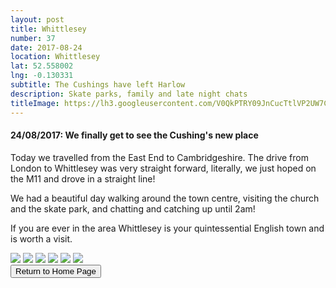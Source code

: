 ```yaml
---
layout: post
title: Whittlesey
number: 37
date: 2017-08-24
location: Whittlesey
lat: 52.558002
lng: -0.130331
subtitle: The Cushings have left Harlow
description: Skate parks, family and late night chats
titleImage: https://lh3.googleusercontent.com/V0QkPTRY09JnCucTtlVP2UW7CaQuG7-HZBggDbdgB29ehW-xYIDcJXQt2SF7Dx7wuYDZgk86JkFZ5AT-tWG6UTlU-vZrEe5J4ijWySgBK34s1BMYJtKlZu2B9mcQMnh5Bikegquvpg4=w2400
---
```


<h4>24/08/2017: We finally get to see the Cushing's new place</h4>

Today we travelled from the East End to Cambridgeshire. The drive from London to Whittlesey was very straight forward, literally, we just hoped on the M11 and drove in a straight line! 

We had a beautiful day walking around the town centre, visiting the church and the skate park, and chatting and catching up until 2am! 

If you are ever in the area Whittlesey is your quintessential English town and is worth a visit. 

<img src="https://lh3.googleusercontent.com/FtU_3jsFp3hb2Yl66fPISg_6ZWfdsXhPE_1PqYXhPwf7b72FR6sUMcGckJ-3572WHgs1jwWgG6oxo2Vzsu5TmMpKitQ1NNm--lwjB9GfPIEL7t1DxvxRAqVyOUndCKe1HaXAaA4wA38=w2400" class="image1">
<img src="https://lh3.googleusercontent.com/YYcw51rwbW8p4wXFrTfAJXRxb9nu93OzjdHRu6PWqJ3gb0AToAz3XCeKoruSDEaEXrYg6XKGbtaaIjdEd9sZG0wiX32GIWllZ6TpGBazrRAyzEvsLjRf34JC_09EsuNssfwxF-7HfW0=w2400" class="image1">
<img src="https://lh3.googleusercontent.com/8riLTGYW8wFINuC7Ae2usxyey6Qh7rqVjWMvReFLyF7eShw6t_3c9KN5Y1rebVTmBIWOLOlZWS_6Dd0nPKihTkDiJ4eLyQUPgU7mgWzeyngv7p_EdGAyWCRyX4bQdC-p7y9U3hAYbjU=w2400" class="image1">
<img src="https://lh3.googleusercontent.com/uoq8wqAwMTp2KNKpt-7E0R6pULYcaaBohAeWjOXmvwUK5NJVUHl8iSPYP0zqgXJYSTdygCmvu46Zn-FEvMCCImNua_hblg6_-twwwW8V1--BZg26ZfwSwYxeB-iNO-mZl4FbxCsVLlo=w2400" class="image1">
<img src="https://lh3.googleusercontent.com/v1aKhLTanzDxsaXx4OUYNWPjP1_t1t1dsNdA2jFhV8AvisBoEdgEkJYrCLr40-Ry2Oo3tfvY_IAMA_T1_nE3-pRyIu34_Z-i4bxSRX5bU53cCctd_2FVLG3CHHuVvy7mGe1uBlXoQGM=w2400" class="image1">
<img src="https://lh3.googleusercontent.com/BlotvKXlOzE4gGyAiHdHyFFVPwrbo3nPfqRInkmqrazXbJot0HMPkcv-snVBZ4GIuoOhTvCujFJNIclrIiq6tYszo9ZWWnR5uRUMma_ThEf0qHN3G_7V0AMqPinHluLz0DuM-C-YKMI=w2400" class="image1">

<div class="wrapper">
  <input type="button" class="button" value="Return to Home Page" onclick="self.close()">
</div>
